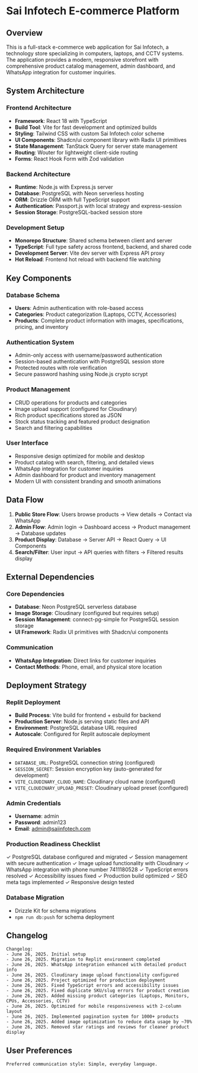 # Sai Infotech E-commerce Platform

## Overview

This is a full-stack e-commerce web application for Sai Infotech, a technology store specializing in computers, laptops, and CCTV systems. The application provides a modern, responsive storefront with comprehensive product catalog management, admin dashboard, and WhatsApp integration for customer inquiries.

## System Architecture

### Frontend Architecture
- **Framework**: React 18 with TypeScript
- **Build Tool**: Vite for fast development and optimized builds
- **Styling**: Tailwind CSS with custom Sai Infotech color scheme
- **UI Components**: Shadcn/ui component library with Radix UI primitives
- **State Management**: TanStack Query for server state management
- **Routing**: Wouter for lightweight client-side routing
- **Forms**: React Hook Form with Zod validation

### Backend Architecture
- **Runtime**: Node.js with Express.js server
- **Database**: PostgreSQL with Neon serverless hosting
- **ORM**: Drizzle ORM with full TypeScript support
- **Authentication**: Passport.js with local strategy and express-session
- **Session Storage**: PostgreSQL-backed session store

### Development Setup
- **Monorepo Structure**: Shared schema between client and server
- **TypeScript**: Full type safety across frontend, backend, and shared code
- **Development Server**: Vite dev server with Express API proxy
- **Hot Reload**: Frontend hot reload with backend file watching

## Key Components

### Database Schema
- **Users**: Admin authentication with role-based access
- **Categories**: Product categorization (Laptops, CCTV, Accessories)
- **Products**: Complete product information with images, specifications, pricing, and inventory

### Authentication System
- Admin-only access with username/password authentication
- Session-based authentication with PostgreSQL session store
- Protected routes with role verification
- Secure password hashing using Node.js crypto scrypt

### Product Management
- CRUD operations for products and categories
- Image upload support (configured for Cloudinary)
- Rich product specifications stored as JSON
- Stock status tracking and featured product designation
- Search and filtering capabilities

### User Interface
- Responsive design optimized for mobile and desktop
- Product catalog with search, filtering, and detailed views
- WhatsApp integration for customer inquiries
- Admin dashboard for product and inventory management
- Modern UI with consistent branding and smooth animations

## Data Flow

1. **Public Store Flow**: Users browse products → View details → Contact via WhatsApp
2. **Admin Flow**: Admin login → Dashboard access → Product management → Database updates
3. **Product Display**: Database → Server API → React Query → UI Components
4. **Search/Filter**: User input → API queries with filters → Filtered results display

## External Dependencies

### Core Dependencies
- **Database**: Neon PostgreSQL serverless database
- **Image Storage**: Cloudinary (configured but requires setup)
- **Session Management**: connect-pg-simple for PostgreSQL session storage
- **UI Framework**: Radix UI primitives with Shadcn/ui components

### Communication
- **WhatsApp Integration**: Direct links for customer inquiries
- **Contact Methods**: Phone, email, and physical store location

## Deployment Strategy

### Replit Deployment
- **Build Process**: Vite build for frontend + esbuild for backend
- **Production Server**: Node.js serving static files and API
- **Environment**: PostgreSQL database URL required
- **Autoscale**: Configured for Replit autoscale deployment

### Required Environment Variables
- `DATABASE_URL`: PostgreSQL connection string (configured)
- `SESSION_SECRET`: Session encryption key (auto-generated for development)
- `VITE_CLOUDINARY_CLOUD_NAME`: Cloudinary cloud name (configured)
- `VITE_CLOUDINARY_UPLOAD_PRESET`: Cloudinary upload preset (configured)

### Admin Credentials
- **Username**: admin
- **Password**: admin123
- **Email**: admin@saiinfotech.com

### Production Readiness Checklist
✓ PostgreSQL database configured and migrated
✓ Session management with secure authentication
✓ Image upload functionality with Cloudinary
✓ WhatsApp integration with phone number 7411180528
✓ TypeScript errors resolved
✓ Accessibility issues fixed
✓ Production build optimized
✓ SEO meta tags implemented
✓ Responsive design tested

### Database Migration
- Drizzle Kit for schema migrations
- `npm run db:push` for schema deployment

## Changelog
```
Changelog:
- June 26, 2025. Initial setup
- June 26, 2025. Migration to Replit environment completed
- June 26, 2025. WhatsApp integration enhanced with detailed product info
- June 26, 2025. Cloudinary image upload functionality configured
- June 26, 2025. Project optimized for production deployment
- June 26, 2025. Fixed TypeScript errors and accessibility issues
- June 26, 2025. Fixed duplicate SKU/slug errors for product creation
- June 26, 2025. Added missing product categories (Laptops, Monitors, CPUs, Accessories, CCTV)
- June 26, 2025. Optimized for mobile responsiveness with 2-column layout
- June 26, 2025. Implemented pagination system for 1000+ products
- June 26, 2025. Added image optimization to reduce data usage by ~70%
- June 26, 2025. Removed star ratings and reviews for cleaner product display
```

## User Preferences
```
Preferred communication style: Simple, everyday language.
```